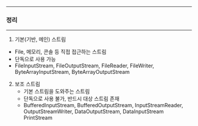 -----
### 정리
-----
1. 기본(기반, 메인) 스트림
  - File, 메모리, 콘솔 등 직접 접근하는 스트림
  - 단독으로 사용 가능
  - FileInputStream, FileOutputStream, FileReader, FileWriter, ByteArrayInputStream, ByteArrayOutputStream

2. 보조 스트림
   - 기본 스트림을 도와주는 스트림
   - 단독으로 사용 불가, 반드시 대상 스트림 존재
   - BufferedInputStream, BufferedOutputStream, InputStreamReader, OutputStreamWriter, DataOutputStream, DataInputStream PrintStream
